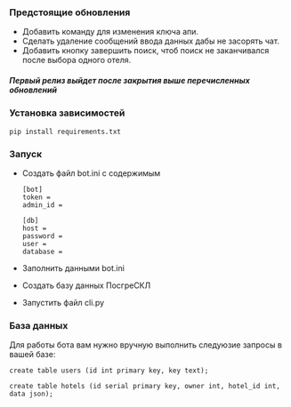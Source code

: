 ### Предстоящие обновления


- Добавить команду для изменения ключа апи.
- Сделать удаление сообщений ввода данных дабы не засорять чат.
- Добавить кнопку завершить поиск, чтоб поиск не заканчивался после выбора одного отеля.
##### Первый релиз выйдет после закрытия выше перечисленных обновлений

### Установка зависимостей
```terminal
pip install requirements.txt
```


### Запуск
- Создать файл bot.ini c содержимым
   ```
  [bot]
  token =
  admin_id =

  [db]
  host =
  password =
  user =
  database =
    ```
- Заполнить данными bot.ini

- Создать базу данных ПосгреСКЛ
- Запустить файл cli.py

### База данных
Для работы бота вам нужно вручную выполнить следуюзие запросы в вашей базе:

```create table users (id int primary key, key text);```

```create table hotels (id serial primary key, owner int, hotel_id int, data json);```

